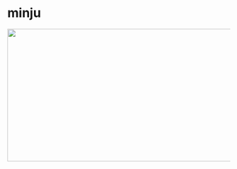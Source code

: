# minju
<a href="https://github.com/devxb/gitanimals">
<img
  src="https://render.gitanimals.org/farms/alswn848"
  width="600"
  height="300"
/>
</a>
